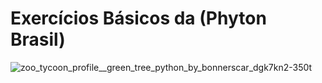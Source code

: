 # Exercícios Básicos da (Phyton Brasil)


![zoo_tycoon_profile__green_tree_python_by_bonnerscar_dgk7kn2-350t](https://github.com/Dilectus-a-Deo/Python-basico/assets/156959341/41df22f0-257a-44d1-86f3-5bbc187c154c)





